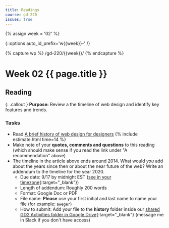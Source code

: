 ```yaml
---
title: Readings
course: gd-220
issues: true
---
```


{% assign week = '02' %}

{::options auto_id_prefix='w{{week}}-' /}

{% capture wp %}
/gd-220/{{week}}/
{% endcapture %}

# Week 02 {{ page.title }}

## Reading

{: .callout }
**Purpose:** Review a the timeline of web design and identify key features and trends.

### Tasks
- Read [A brief history of web design for designers](http://blog.froont.com/brief-history-of-web-design-for-designers/) {% include estimate.html time=14 %}
- Make note of your **quotes, comments and questions** to this reading (which should make sense if you read the link under "A recommendation" above)
- The timeline in the article above ends around 2014. What would _you_ add about the years since then or about the near future of the web? Write an addendum to the timeline for the year 2020.
  - Due date: 9/17 by midnight EST ([see in your timezone](https://everytimezone.com/s/941a879e){:target="_blank"})
  - Length of addendum:  Roughly 200 words
  - Format:  Google Doc or PDF
  - File name: **Please** use your first initial and last name to name your file (for example: `aweger`)
  - How to submit: Add your file to the <b>history</b> folder inside our [shared GD2 Activities folder in Google Drive](https://drive.google.com/drive/folders/1XJltwb_lotlD5PuPlQKy8FEZIsAkuAEX?usp=sharing){:target="_blank"} (message me in Slack if you don't have access)
